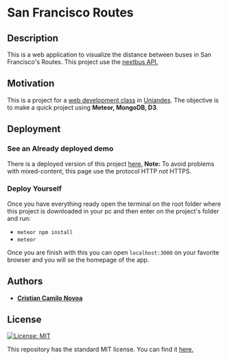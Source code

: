 # San Francisco Routes
## Description
This is a web application to visualize the distance between buses in San Francisco's Routes. This project use the [nextbus API.](https://gist.github.com/grantland/7cf4097dd9cdf0dfed14)

## Motivation
This is a project for a [web development class](http://johnguerra.co/classes/webDevelopment_spring_2018/) in [Uniandes](https://www.uniandes.edu.co). The objective is to make a quick project using **Meteor, MongoDB, D3**.


## Deployment

### See an Already deployed demo

There is a deployed version of this project [here.](http://sanfranciscoroutes.herokuapp.com/)
**Note:** To avoid problems with mixed-content, this page use the protocol HTTP not HTTPS.

### Deploy Yourself
Once you have everything ready open the terminal on the root folder where this project is downloaded in your pc and then enter on the project's folder and run:

* ```meteor npm install```
* ```meteor```

Once you are finish with this you can open `localhost:3000` on your favorite browser and you will se the homepage of the app.


## Authors
* [__Cristian Camilo Novoa__](https://github.com/ccnovoa11/)


## License
[![License: MIT](https://img.shields.io/badge/License-MIT-yellow.svg)](https://opensource.org/licenses/MIT)

This repository has the standard MIT license. You can find it [here.](https://github.com/ccnovoa11/Parcial2WebDev/blob/master/LICENSE)
